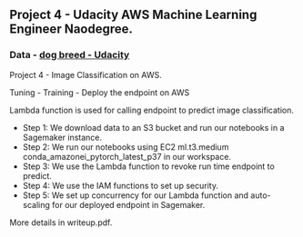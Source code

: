 ## Project 4 - Udacity AWS Machine Learning Engineer Naodegree. 

### Data - [dog breed - Udacity](https://s3-us-west-1.amazonaws.com/udacity-aind/dog-project/dogImages.zip)

Project 4 - Image Classification on AWS. 

Tuning - Training - Deploy the endpoint on AWS

Lambda function is used for calling endpoint to predict image classification.

- Step 1: We download data to an S3 bucket and run our notebooks in a Sagemaker instance. 
- Step 2: We run our notebooks using EC2 ml.t3.medium conda_amazonei_pytorch_latest_p37 in our workspace. 
- Step 3: We use the Lambda function to revoke run time endpoint to predict. 
- Step 4: We use the IAM functions to set up security. 
- Step 5: We set up concurrency for our Lambda function and auto-scaling for our deployed endpoint in Sagemaker.

More details in writeup.pdf.



